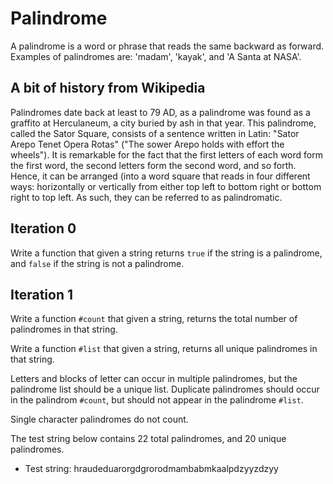 # Palindrome

A palindrome is a word or phrase that reads the same backward as forward. Examples of palindromes are: 'madam', 'kayak', and 'A Santa at NASA'.

## A bit of history from Wikipedia

Palindromes date back at least to 79 AD, as a palindrome was found as a graffito at Herculaneum, a city buried by ash in that year. This palindrome, called the Sator Square, consists of a sentence written in Latin: "Sator Arepo Tenet Opera Rotas" ("The sower Arepo holds with effort the wheels"). It is remarkable for the fact that the first letters of each word form the first word, the second letters form the second word, and so forth. Hence, it can be arranged (into a word square that reads in four different ways: horizontally or vertically from either top left to bottom right or bottom right to top left. As such, they can be referred to as palindromatic.

## Iteration 0

Write a function that given a string returns `true` if the string is a palindrome, and `false` if the string is not a palindrome.

## Iteration 1

Write a function `#count` that given a string, returns the total number of palindromes in that string.

Write a function `#list` that given a string, returns all unique palindromes in that string.

Letters and blocks of letter can occur in multiple palindromes, but the palindrome list should be a unique list. Duplicate palindromes should occur in the palindrom `#count`, but should not appear in the palindrome `#list`.

Single character palindromes do not count.

The test string below contains 22 total palindromes, and 20 unique palindromes.

* Test string: hraudeduarorgdgrorodmambabmkaalpdzyyzdzyy
